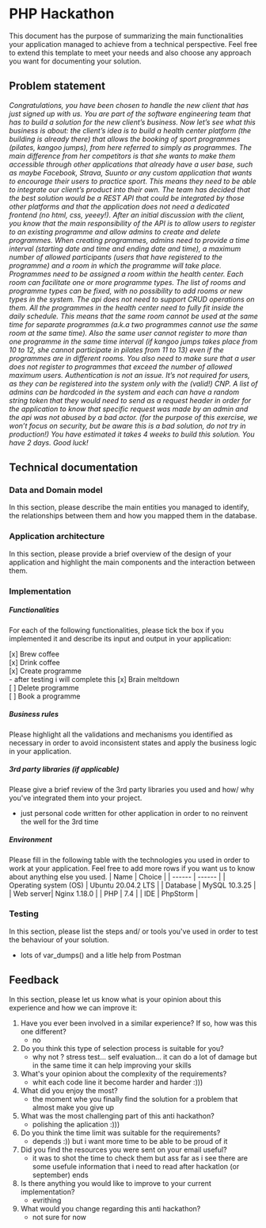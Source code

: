 # PHP Hackathon
This document has the purpose of summarizing the main functionalities your application managed to achieve from a technical perspective. Feel free to extend this template to meet your needs and also choose any approach you want for documenting your solution.

## Problem statement
*Congratulations, you have been chosen to handle the new client that has just signed up with us.  You are part of the software engineering team that has to build a solution for the new client’s business.
Now let’s see what this business is about: the client’s idea is to build a health center platform (the building is already there) that allows the booking of sport programmes (pilates, kangoo jumps), from here referred to simply as programmes. The main difference from her competitors is that she wants to make them accessible through other applications that already have a user base, such as maybe Facebook, Strava, Suunto or any custom application that wants to encourage their users to practice sport. This means they need to be able to integrate our client’s product into their own.
The team has decided that the best solution would be a REST API that could be integrated by those other platforms and that the application does not need a dedicated frontend (no html, css, yeeey!). After an initial discussion with the client, you know that the main responsibility of the API is to allow users to register to an existing programme and allow admins to create and delete programmes.
When creating programmes, admins need to provide a time interval (starting date and time and ending date and time), a maximum number of allowed participants (users that have registered to the programme) and a room in which the programme will take place.
Programmes need to be assigned a room within the health center. Each room can facilitate one or more programme types. The list of rooms and programme types can be fixed, with no possibility to add rooms or new types in the system. The api does not need to support CRUD operations on them.
All the programmes in the health center need to fully fit inside the daily schedule. This means that the same room cannot be used at the same time for separate programmes (a.k.a two programmes cannot use the same room at the same time). Also the same user cannot register to more than one programme in the same time interval (if kangoo jumps takes place from 10 to 12, she cannot participate in pilates from 11 to 13) even if the programmes are in different rooms. You also need to make sure that a user does not register to programmes that exceed the number of allowed maximum users.
Authentication is not an issue. It’s not required for users, as they can be registered into the system only with the (valid!) CNP. A list of admins can be hardcoded in the system and each can have a random string token that they would need to send as a request header in order for the application to know that specific request was made by an admin and the api was not abused by a bad actor. (for the purpose of this exercise, we won’t focus on security, but be aware this is a bad solution, do not try in production!)
You have estimated it takes 4 weeks to build this solution. You have 2 days. Good luck!*

## Technical documentation
### Data and Domain model
In this section, please describe the main entities you managed to identify, the relationships between them and how you mapped them in the database.
### Application architecture
In this section, please provide a brief overview of the design of your application and highlight the main components and the interaction between them.
###  Implementation
##### Functionalities
For each of the following functionalities, please tick the box if you implemented it and describe its input and output in your application:

[x] Brew coffee \
[x] Drink coffee \
[x] Create programme \
    - after testing i will complete this
[x] Brain meltdown\
[ ] Delete programme \
[ ] Book a programme 

##### Business rules
Please highlight all the validations and mechanisms you identified as necessary in order to avoid inconsistent states and apply the business logic in your application.

##### 3rd party libraries (if applicable)
Please give a brief review of the 3rd party libraries you used and how/ why you've integrated them into your project.
- just personal code written for other application in order to no reinvent the well for the 3rd time 
##### Environment
Please fill in the following table with the technologies you used in order to work at your application. Feel free to add more rows if you want us to know about anything else you used.
| Name | Choice |
| ------ | ------ |
| Operating system (OS) | Ubuntu 20.04.2 LTS |
| Database  | MySQL 10.3.25 |
| Web server| Nginx 1.18.0 |
| PHP |  7.4 |
| IDE | PhpStorm |

### Testing
In this section, please list the steps and/ or tools you've used in order to test the behaviour of your solution.
- lots of var_dumps() and a litle help from Postman
## Feedback
In this section, please let us know what is your opinion about this experience and how we can improve it:

1. Have you ever been involved in a similar experience? If so, how was this one different?
   - no
2. Do you think this type of selection process is suitable for you?
   - why not ? stress test... self evaluation... it can do a lot of damage but in the same time it can help improving your skills
3. What's your opinion about the complexity of the requirements?
   - whit each code line it become harder and harder :)))
4. What did you enjoy the most?
   - the moment whe you finally find the solution for a problem that almost make you give up
5. What was the most challenging part of this anti hackathon?
   - polishing the aplication :)))
6. Do you think the time limit was suitable for the requirements?
   - depends :)) but i want more time to be able to be proud of it
7. Did you find the resources you were sent on your email useful?
   - it was to shot the time to check them but ass far as i see there are some usefule information that i need to read after hackatlon (or september) ends
8. Is there anything you would like to improve to your current implementation?
   - evrithing
9. What would you change regarding this anti hackathon?
    - not sure for now
